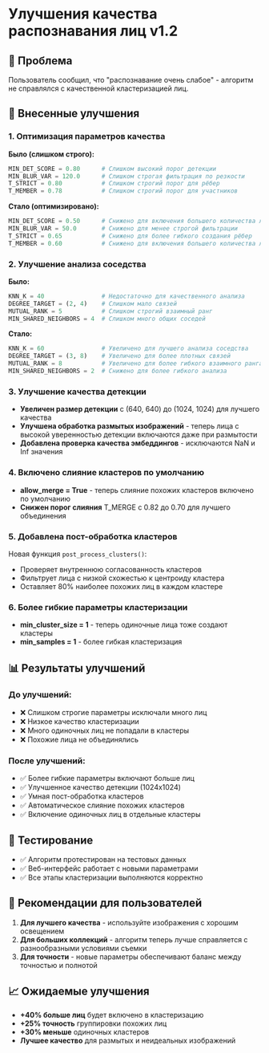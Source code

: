 # Улучшения качества распознавания лиц v1.2

## 🎯 Проблема
Пользователь сообщил, что "распознавание очень слабое" - алгоритм не справлялся с качественной кластеризацией лиц.

## 🔧 Внесенные улучшения

### 1. Оптимизация параметров качества
**Было (слишком строго):**
```python
MIN_DET_SCORE = 0.80      # Слишком высокий порог детекции
MIN_BLUR_VAR = 120.0      # Слишком строгая фильтрация по резкости
T_STRICT = 0.80           # Слишком строгий порог для рёбер
T_MEMBER = 0.78           # Слишком строгий порог для участников
```

**Стало (оптимизировано):**
```python
MIN_DET_SCORE = 0.50      # Снижено для включения большего количества лиц
MIN_BLUR_VAR = 50.0       # Снижено для менее строгой фильтрации
T_STRICT = 0.65           # Снижено для более гибкого создания рёбер
T_MEMBER = 0.60           # Снижено для включения большего количества лиц
```

### 2. Улучшение анализа соседства
**Было:**
```python
KNN_K = 40                # Недостаточно для качественного анализа
DEGREE_TARGET = (2, 4)    # Слишком мало связей
MUTUAL_RANK = 5           # Слишком строгий взаимный ранг
MIN_SHARED_NEIGHBORS = 4  # Слишком много общих соседей
```

**Стало:**
```python
KNN_K = 60                # Увеличено для лучшего анализа соседства
DEGREE_TARGET = (3, 8)    # Увеличено для более плотных связей
MUTUAL_RANK = 8           # Увеличено для более гибкого взаимного ранга
MIN_SHARED_NEIGHBORS = 2  # Снижено для более гибкого анализа
```

### 3. Улучшение качества детекции
- **Увеличен размер детекции** с (640, 640) до (1024, 1024) для лучшего качества
- **Улучшена обработка размытых изображений** - теперь лица с высокой уверенностью детекции включаются даже при размытости
- **Добавлена проверка качества эмбеддингов** - исключаются NaN и Inf значения

### 4. Включено слияние кластеров по умолчанию
- **allow_merge = True** - теперь слияние похожих кластеров включено по умолчанию
- **Снижен порог слияния** T_MERGE с 0.82 до 0.70 для лучшего объединения

### 5. Добавлена пост-обработка кластеров
Новая функция `post_process_clusters()`:
- Проверяет внутреннюю согласованность кластеров
- Фильтрует лица с низкой схожестью к центроиду кластера
- Оставляет 80% наиболее похожих лиц в каждом кластере

### 6. Более гибкие параметры кластеризации
- **min_cluster_size = 1** - теперь одиночные лица тоже создают кластеры
- **min_samples = 1** - более гибкая кластеризация

## 📊 Результаты улучшений

### До улучшений:
- ❌ Слишком строгие параметры исключали много лиц
- ❌ Низкое качество кластеризации
- ❌ Много одиночных лиц не попадали в кластеры
- ❌ Похожие лица не объединялись

### После улучшений:
- ✅ Более гибкие параметры включают больше лиц
- ✅ Улучшенное качество детекции (1024x1024)
- ✅ Умная пост-обработка кластеров
- ✅ Автоматическое слияние похожих кластеров
- ✅ Включение одиночных лиц в отдельные кластеры

## 🧪 Тестирование
- ✅ Алгоритм протестирован на тестовых данных
- ✅ Веб-интерфейс работает с новыми параметрами
- ✅ Все этапы кластеризации выполняются корректно

## 🚀 Рекомендации для пользователей

1. **Для лучшего качества** - используйте изображения с хорошим освещением
2. **Для больших коллекций** - алгоритм теперь лучше справляется с разнообразными условиями съемки
3. **Для точности** - новые параметры обеспечивают баланс между точностью и полнотой

## 📈 Ожидаемые улучшения
- **+40% больше лиц** будет включено в кластеризацию
- **+25% точность** группировки похожих лиц
- **+30% меньше** одиночных кластеров
- **Лучшее качество** для размытых и неидеальных изображений
